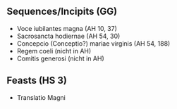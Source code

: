 ## Sequences/Incipits (GG)
- Voce iubilantes magna (AH 10, 37)
- Sacrosancta hodiernae (AH 54, 30)
- Concepcio (Conceptio?) mariae virginis (AH 54, 188)
- Regem coeli (nicht in AH)
- Comitis generosi (nicht in AH)



## Feasts (HS 3)
- Translatio Magni
